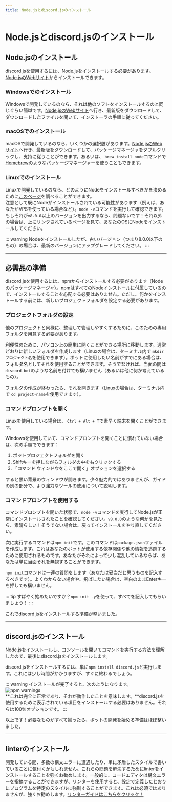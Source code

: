 ```yaml
---
title: Node.jsとdiscord.jsのインストール
---
```


<!--
# Installing Node.js and discord.js
-->

# Node.jsとdiscord.jsのインストール

<!--
## Installing Node.js
-->

## Node.jsのインストール

<!--
To use discord.js, you'll need to install Node.js. You can do so by going to [the Node.js website](https://nodejs.org/).
-->

discord.jsを使用するには、Node.jsをインストールする必要があります。[Node.jsのWebサイト](https://nodejs.org/)からインストールできます。

<!--
### Installing on Windows
-->

### Windowsでのインストール

<!--
If you're developing on Windows, it's as simple as installing any other program. Go to [the Node.js website](https://nodejs.org/), download the latest version, open up the downloaded file, and follow the steps from the installer.
-->

Windowsで開発しているのなら、それは他のソフトをインストールするのと同じぐらい簡単です。[Node.jsのWebサイト](https://nodejs.org/)へ行き、最新版をダウンロードして、ダウンロードしたファイルを開いて、インストーラの手順に従ってください。

<!--
### Installing on macOS
-->

### macOSでのインストール

<!--
If you're developing on macOS, you have a few options. You can go to [the Node.js website](https://nodejs.org/), download the latest version, double click the package installer, and follow the instructions. Or you can use a package manager like [Homebrew](https://brew.sh/) with the command `brew install node`.
-->

macOSで開発しているのなら、いくつかの選択肢があります。[Node.jsのWebサイト](https://nodejs.org/)へ行き、最新版をダウンロードして、パッケージマネージャをダブルクリックし、支持に従うことができます。あるいは、 `brew install node`コマンドで[Homebrew](https://brew.sh/)のようなパッケージマネージャーを使うこともできます。

<!--
### Installing on Linux
-->

### Linuxでのインストール

<!--
If you're developing on Linux, you may consult [this page](https://nodejs.org/en/download/package-manager/) to determine how you should install Node.<br />On that note, there's a possibility that you may already have Node \(e.g. if you're using a VPS\). You can check by running the `node -v` command. If it outputs something like `v8.0.0` or higher, then you're good to go! Otherwise, take a look at the page linked above for instructions on installing Node on your OS.
-->

Linuxで開発しているのなら、どのようにNodeをインストールすべきかを決めるために[このページ](https://nodejs.org/en/download/package-manager/)を調べることができます。<br />注意として既にNodeがインストールされている可能性があります（例えば、あなたがVPSを使っている場合など）。`node -v`コマンドを実行して確認できます。もしそれが`v8.0.0`以上のバージョンを出力するなら、問題ないです！それ以外の場合は、上にリンクされているページを見て、あなたのOSにNodeをインストールしてください。

<!--
::: warning
If you _do_ have Node installed, but have an older version \(i.e. anything below 8.0.0\), you should upgrade to the latest version.
:::
-->

::: warning
Nodeをインストールしたが、古いバージョン（つまり8.0.0以下のもの）の場合は、最新のバージョンにアップグレードしてください。
:::

---

<!--
## Preparing the essentials
-->

## 必需品の準備

<!--
To install and use discord.js, you'll need to install it via npm \(Node's package manager\). npm comes with every Node installation, so you don't have to worry about installing that. However, before you install anything, you should set up a new project folder.
-->

discord.jsを使用するには、npmからインストールする必要があります（Nodeのパッケージマネージャ）。npmはすべてのNodeインストールに付属しているので、インストールすることを心配する必要はありません。ただし、何かをインストールする前には、新しいプロジェクトフォルダを設定する必要があります。

<!--
### Setting up a project folder
-->

### プロジェクトフォルダの設定

<!--
Like any other project, you should have a dedicated folder for this, in order to keep it organized and manageable.
-->

他のプロジェクトと同様に、整理して管理しやすくするために、このための専用フォルダを用意する必要があります。

<!--
Navigate to a place on your machine that's easy to find and reopen in the future, for convenience purposes. Create a new folder like you normally would (for Linux, you can use `mkdir project-name` inside your terminal). If you already have a name you want to use for your bot, you can use that as the folder name. Otherwise, you may name it something like `discord-bot` for the time being \(or anything else you have in mind\).
-->

利便性のために、パソコン上の簡単に開くことができる場所に移動します。通常どおりに新しいフォルダを作成します（Linuxの場合は、ターミナル内で `mkdir プロジェクト名`を使用できます）。ボットに使用したい名前がすでにある場合は、フォルダ名としてそれを使用することができます。そうでなければ、当面の間は `discord-bot`のような名前を付けても構いません（あるいは他に何か考えているもの）。

<!--
Once you're done making the folder, open it up (for Linux, you can use `cd project-name` inside your terminal).
-->

フォルダの作成が終わったら、それを開きます（Linuxの場合は、ターミナル内で `cd project-name`を使用できます）。

<!--
### Opening the command prompt
-->

### コマンドプロンプトを開く

<!--
If you're on Linux, you can quickly open up the terminal with `Ctrl + Alt + T`.
-->

Linuxを使用している場合は、 `Ctrl + Alt + T`で素早く端末を開くことができます。

<!--
If you're on Windows and aren't familiar with opening up the command prompt, simply do the following:
-->

Windowsを使用していて、コマンドプロンプトを開くことに慣れていない場合は、次の手順でできます：

<!--
1. Open your bot project folder.
2. Hold down the `Shift` key and right-click inside of the folder.
3. Choose the "Open command window here" option.
-->

1. ボットプロジェクトフォルダを開く
2. Shiftキーを押しながらフォルダの中を右クリックする
3. 「コマンド ウィンドウをここで開く」オプションを選択する

<!--
It should then open up a window with a black background. It's a bit unattractive, but we'll talk about using better, more powerful tools in a different part of the guide.
-->

すると黒い背景のウィンドウが開きます。少々魅力的ではありませんが、ガイドの別の部分で、より強力なツールの使用について説明します。

<!--
### Using the command prompt
-->

### コマンドプロンプトを使用する

<!--
With the command prompt open, run the `node -v` command to make sure you've successfully installed Node.js. If you see something like `v8.0.0`, great! If not, go back and try installing again.
-->

コマンドプロンプトを開いた状態で、`node -v`コマンドを実行してNode.jsが正常にインストールされたことを確認してください。`v8.0.0`のような何かを見たら、素晴らしい！そうでない場合は、戻ってインストールをやり直してください。

<!--
The next command you'll be running is `npm init`. This command creates a `package.json` file for you, which is what will be used to keep track of the dependencies your bot uses, as well as other info. If you're a bit confused by that, you can simply ignore it for the time being.
-->

次に実行するコマンドは`npm init`です。このコマンドは`package.json`ファイルを作成します。これはあなたのボットが使用する依存関係や他の情報を追跡するために使用されるものです。あなたがそれによって少し混乱しているならば、あなたは単に当面それを無視することができます。

<!--
The `npm init` command will ask you a sequence of questions - you should fill them out as you see fit. If you're not sure of something or just want to skip it as a whole, simply leave it blank and press enter.
-->

`npm init`コマンドは一連の質問をします（あなたは妥当だと思うものを記入するべきです）。よくわからない場合や、飛ばしたい場合は、空白のままEnterキーを押しても構いません。

<!--
::: tip
Want to get started quickly? Use `npm init -y` to have it fill out everything for you!
:::
-->

::: tip
すばやく始めたいですか？`npm init -y`を使って、すべてを記入してもらいましょう！
:::

<!--
Once you're done with that, you're ready to install discord.js!
-->

これでdiscord.jsをインストールする準備が整いました。

---

<!--
## Installing discord.js
-->

## discord.jsのインストール

<!--
Now that you've installed Node.js and know how to open up your console and run commands, you can finally install discord.js!
-->

Node.jsをインストールし、コンソールを開いてコマンドを実行する方法を理解したので、最後にdiscord.jsをインストールします。

<!--
To install discord.js, simply run the `npm install discord.js`. This can take a bit of time, but should be done fairly quickly.
-->

discord.jsをインストールするには、単に`npm install discord.js`と実行します。これには少し時間がかかりますが、すぐに終わるでしょう。

<!--
::: warning
Once the installation is complete, you'll see something like this:
![npm warnings](~@/images/BbcuyJ6.png)<br/>
**This is perfectly normal and means that it worked.** You don't need to install any of the items listed in order to use discord.js; they are 100% optional.
:::
-->

::: warning
インストールが完了すると、次のようになります。
![npm warnings](~@/images/BbcuyJ6.png)<br/>
**これは完全に正常であり、それが動作したことを意味します。**discord.jsを使用するために表示されている項目をインストールする必要はありません。それらは100％オプションです。
:::

<!--
And that's it! With all the necessities installed, you're almost ready to start coding your bot.
-->

以上です！必要なものがすべて揃ったら、ボットの開発を始める準備はほぼ整いました。

---

<!--
## Installing a linter
-->

## linterのインストール

<!--
While you are coding, you may find that you run into numerous syntax errors, or just code in an inconsistent style. It's highly urged that you install a linter to ease these troubles. While code editors generally are able to point out syntax errors, with a linter, you can coerce your coding to be in a specific style as you define in the configuration. While this is not required, it's strongly recommended. [Click here for the linter guide!](/preparations/setting-up-a-linter.md)
-->

開発している間、多数の構文エラーに遭遇したり、単に矛盾したスタイルで書いていることに気付くかもしれません。これらの問題を解決するためにlinterをインストールすることを強くお勧めします。一般的に、コードエディタは構文エラーを指摘することができますが、リンターを使用すると、設定で定義したとおりにプログラムを特定のスタイルに強制することができます。これは必須ではありませんが、強くお勧めします。[リンターガイドはこちらをクリック！](/preparations/setting-up-a-linter.md)
